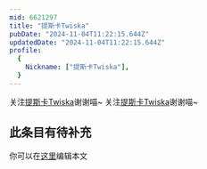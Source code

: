 ```yaml
---
mid: 6621297
title: "提斯卡Twiska"
pubDate: "2024-11-04T11:22:15.644Z"
updatedDate: "2024-11-04T11:22:15.644Z"
profile:
  {
    Nickname: ["提斯卡Twiska"],
  }
---
```


关注[提斯卡Twiska](https://space.bilibili.com/6621297)谢谢喵~ 关注[提斯卡Twiska](https://space.bilibili.com/6621297)谢谢喵~

## 此条目有待补充
你可以在[这里](https://github.com/Yuhanawa/VTuber.ICU/edit/master/src/content/v/提斯卡Twiska/index.md)编辑本文
